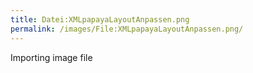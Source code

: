 ```yaml
---
title: Datei:XMLpapayaLayoutAnpassen.png
permalink: /images/File:XMLpapayaLayoutAnpassen.png/
---
```


Importing image file